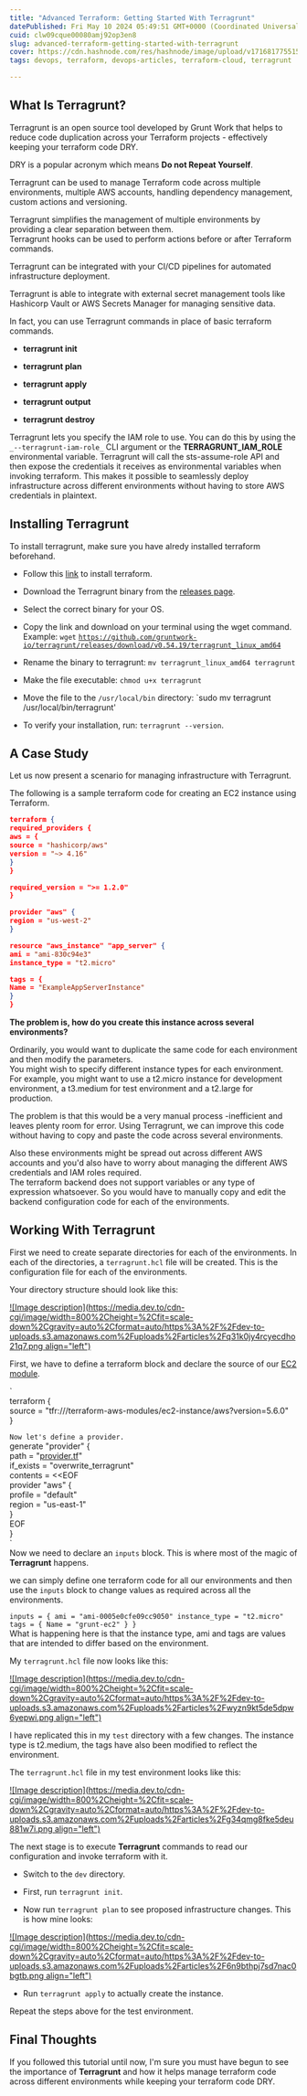 ```yaml
---
title: "Advanced Terraform: Getting Started With Terragrunt"
datePublished: Fri May 10 2024 05:49:51 GMT+0000 (Coordinated Universal Time)
cuid: clw09cque00080amj92op3en8
slug: advanced-terraform-getting-started-with-terragrunt
cover: https://cdn.hashnode.com/res/hashnode/image/upload/v1716817755156/70d3052c-bd73-4585-8def-e08d04f584ed.png
tags: devops, terraform, devops-articles, terraform-cloud, terragrunt

---
```



## What Is Terragrunt?

Terragrunt is an open source tool developed by Grunt Work that helps to reduce code duplication across your Terraform projects - effectively keeping your terraform code DRY.

DRY is a popular acronym which means **Do not Repeat Yourself**.

Terragrunt can be used to manage Terraform code across multiple environments, multiple AWS accounts, handling dependency management, custom actions and versioning.

Terragrunt simplifies the management of multiple environments by providing a clear separation between them.  
Terragrunt hooks can be used to perform actions before or after Terraform commands.

Terragrunt can be integrated with your CI/CD pipelines for automated infrastructure deployment.

Terragrunt is able to integrate with external secret management tools like Hashicorp Vault or AWS Secrets Manager for managing sensitive data.

In fact, you can use Terragrunt commands in place of basic terraform commands.

* **terragrunt init**
    
* **terragrunt plan**
    
* **terragrunt apply**
    
* **terragrunt output**
    
* **terragrunt destroy**
    

Terragrunt lets you specify the IAM role to use. You can do this by using the `_--terragrunt-iam-role_` CLI argument or the **TERRAGRUNT\_IAM\_ROLE** environmental variable. Terragrunt will call the sts-assume-role API and then expose the credentials it receives as environmental variables when invoking terraform. This makes it possible to seamlessly deploy infrastructure across different environments without having to store AWS credentials in plaintext.

## Installing Terragrunt

To install terragrunt, make sure you have alredy installed terraform beforehand.

* Follow this [link](https://developer.hashicorp.com/terraform/tutorials/aws-get-started/install-cli) to install terraform.
    
* Download the Terragrunt binary from the [releases page](https://github.com/gruntwork-io/terragrunt/releases).
    
* Select the correct binary for your OS.
    
* Copy the link and download on your terminal using the wget command. Example: `wget` [`https://github.com/gruntwork-io/terragrunt/releases/download/v0.54.19/terragrunt_linux_amd64`](https://dev.to/kelvinskell/advanced-terraform-getting-started-with-terragrunt-b9b#installing-terragrunt)
    
* Rename the binary to terragrunt: `mv terragrunt_linux_amd64 terragrunt`
    
* Make the file executable: `chmod u+x terragrunt`
    
* Move the file to the `/usr/local/bin` directory: \`sudo mv terragrunt /usr/local/bin/terragrunt'
    
* To verify your installation, run: `terragrunt --version`.
    

## A Case Study

Let us now present a scenario for managing infrastructure with Terragrunt.

The following is a sample terraform code for creating an EC2 instance using Terraform.

```json
terraform {
required_providers {
aws = {
source = "hashicorp/aws"
version = "~> 4.16"
}
}

required_version = ">= 1.2.0"
}

provider "aws" {
region = "us-west-2"
}

resource "aws_instance" "app_server" {
ami = "ami-830c94e3"
instance_type = "t2.micro"

tags = {
Name = "ExampleAppServerInstance"
}
}
```

**The problem is, how do you create this instance across several environments?**

Ordinarily, you would want to duplicate the same code for each environment and then modify the parameters.  
You might wish to specify different instance types for each environment. For example, you might want to use a t2.micro instance for development environment, a t3.medium for test environment and a t2.large for production.

The problem is that this would be a very manual process -inefficient and leaves plenty room for error. Using Terragrunt, we can improve this code without having to copy and paste the code across several environments.

Also these environments might be spread out across different AWS accounts and you'd also have to worry about managing the different AWS credentials and IAM roles required.  
The terraform backend does not support variables or any type of expression whatsoever. So you would have to manually copy and edit the backend configuration code for each of the environments.

## Working With Terragrunt

First we need to create separate directories for each of the environments. In each of the directories, a `terragrunt.hcl` file will be created. This is the configuration file for each of the environments.

Your directory structure should look like this:

[![Image description](https://media.dev.to/cdn-cgi/image/width=800%2Cheight=%2Cfit=scale-down%2Cgravity=auto%2Cformat=auto/https%3A%2F%2Fdev-to-uploads.s3.amazonaws.com%2Fuploads%2Farticles%2Fq31k0jy4rcyecdho21q7.png align="left")](https://media.dev.to/cdn-cgi/image/width=800%2Cheight=%2Cfit=scale-down%2Cgravity=auto%2Cformat=auto/https%3A%2F%2Fdev-to-uploads.s3.amazonaws.com%2Fuploads%2Farticles%2Fq31k0jy4rcyecdho21q7.png)

First, we have to define a terraform block and declare the source of our [EC2 module](https://registry.terraform.io/modules/terraform-aws-modules/ec2-instance/aws/latest).

\`  
terraform {  
source = "tfr:///terraform-aws-modules/ec2-instance/aws?version=5.6.0"  
}

`Now let's define a provider.`  
generate "provider" {  
path = "[provider.tf](https://dev.to/kelvinskell/advanced-terraform-getting-started-with-terragrunt-b9b#installing-terragrunt)"  
if\_exists = "overwrite\_terragrunt"  
contents = &lt;&lt;EOF  
provider "aws" {  
profile = "default"  
region = "us-east-1"  
}  
EOF  
}  
\`  
Now we need to declare an `inputs` block. This is where most of the magic of **Terragrunt** happens.

we can simply define one terraform code for all our environments and then use the `inputs` block to change values as required across all the environments.

`inputs = { ami = "ami-0005e0cfe09cc9050" instance_type = "t2.micro" tags = { Name = "grunt-ec2" } }`  
What is happening here is that the instance type, ami and tags are values that are intended to differ based on the environment.

My `terragrunt.hcl` file now looks like this:

[![Image description](https://media.dev.to/cdn-cgi/image/width=800%2Cheight=%2Cfit=scale-down%2Cgravity=auto%2Cformat=auto/https%3A%2F%2Fdev-to-uploads.s3.amazonaws.com%2Fuploads%2Farticles%2Fwyzn9kt5de5dpw6yepwi.png align="left")](https://media.dev.to/cdn-cgi/image/width=800%2Cheight=%2Cfit=scale-down%2Cgravity=auto%2Cformat=auto/https%3A%2F%2Fdev-to-uploads.s3.amazonaws.com%2Fuploads%2Farticles%2Fwyzn9kt5de5dpw6yepwi.png)

I have replicated this in my `test` directory with a few changes. The instance type is t2.medium, the tags have also been modified to reflect the environment.

The `terragrunt.hcl` file in my test environment looks like this:

[![Image description](https://media.dev.to/cdn-cgi/image/width=800%2Cheight=%2Cfit=scale-down%2Cgravity=auto%2Cformat=auto/https%3A%2F%2Fdev-to-uploads.s3.amazonaws.com%2Fuploads%2Farticles%2Fg34qmg8fke5deu881w7i.png align="left")](https://media.dev.to/cdn-cgi/image/width=800%2Cheight=%2Cfit=scale-down%2Cgravity=auto%2Cformat=auto/https%3A%2F%2Fdev-to-uploads.s3.amazonaws.com%2Fuploads%2Farticles%2Fg34qmg8fke5deu881w7i.png)

The next stage is to execute **Terragrunt** commands to read our configuration and invoke terraform with it.

* Switch to the `dev` directory.
    
* First, run `terragrunt init`.
    
* Now run `terragrunt plan` to see proposed infrastructure changes. This is how mine looks:
    

[![Image description](https://media.dev.to/cdn-cgi/image/width=800%2Cheight=%2Cfit=scale-down%2Cgravity=auto%2Cformat=auto/https%3A%2F%2Fdev-to-uploads.s3.amazonaws.com%2Fuploads%2Farticles%2F6n9bthpj7sd7nac0bgtb.png align="left")](https://media.dev.to/cdn-cgi/image/width=800%2Cheight=%2Cfit=scale-down%2Cgravity=auto%2Cformat=auto/https%3A%2F%2Fdev-to-uploads.s3.amazonaws.com%2Fuploads%2Farticles%2F6n9bthpj7sd7nac0bgtb.png)

* Run `terragrunt apply` to actually create the instance.
    

Repeat the steps above for the test environment.

## Final Thoughts

If you followed this tutorial until now, I'm sure you must have begun to see the importance of **Terragrunt** and how it helps manage terraform code across different environments while keeping your terraform code DRY.